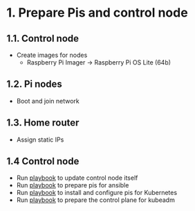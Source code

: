 # 1. Prepare Pis and control node

## 1.1. Control node
- Create images for nodes
    - Raspberry Pi Imager -> Raspberry Pi OS Lite (64b)

## 1.2. Pi nodes
- Boot and join network

## 1.3. Home router
- Assign static IPs

## 1.4 Control node

- Run [playbook](../ansible/roles/update-control-node/README.md) to update control node itself
- Run [playbook](../ansible/roles/prepare-pis/README.md) to prepare pis for ansible
- Run [playbook](../ansible/roles/setup-nodes/README.md) to install and configure pis for Kubernetes
- Run [playbook](../ansible/roles/control-plane/README.md) to prepare the control plane for kubeadm
